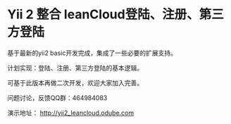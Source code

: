 Yii 2 整合 leanCloud登陆、注册、第三方登陆
============================
基于最新的yii2 basic开发完成，集成了一些必要的扩展支持。

计划实现：登陆、注册、第三方登陆的基本逻辑。

可基于此版本再做二次开发，欢迎大家加入完善。

问题讨论，反馈QQ群：464984083

演示地址：
http://yii2_leancloud.odube.com





